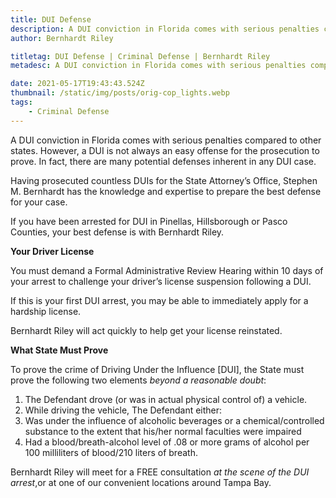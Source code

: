 ```yaml
---
title: DUI Defense
description: A DUI conviction in Florida comes with serious penalties compared to other states.
author: Bernhardt Riley

titletag: DUI Defense | Criminal Defense | Bernhardt Riley
metadesc: A DUI conviction in Florida comes with serious penalties compared to other states.

date: 2021-05-17T19:43:43.524Z
thumbnail: /static/img/posts/orig-cop_lights.webp
tags:
    - Criminal Defense
---
```


A DUI conviction in Florida comes with serious penalties compared to other states. However, a DUI is not always an easy offense for the prosecution to prove. In fact, there are many potential defenses
inherent in any DUI case.

Having prosecuted countless DUIs for the State Attorney’s Office, Stephen M. Bernhardt has the knowledge and expertise to prepare the best defense for your case.

If you have been arrested for DUI in Pinellas, Hillsborough or Pasco Counties, your best defense is with Bernhardt Riley.

**Your Driver License**

You must demand a Formal Administrative Review Hearing within 10 days of your arrest to challenge your driver’s license suspension following a DUI.

If this is your first DUI arrest, you may be able to immediately apply for a hardship license.

Bernhardt Riley will act quickly to help get your license reinstated.

**What State Must Prove**

To prove the crime of Driving Under the Influence \[DUI], the State must prove the following two elements *beyond a reasonable doubt*:

1. The Defendant drove (or was in actual physical control of) a vehicle.
2. While driving the vehicle, The Defendant either:
3. Was under the influence of alcoholic beverages or a chemical/controlled substance to the extent that his/her normal faculties were impaired
4. Had a blood/breath-alcohol level of .08 or more grams of alcohol per 100 milliliters of blood/210 liters of breath.

Bernhardt Riley will meet for a FREE consultation *at the scene of the DUI arrest*,or at one of our convenient locations around Tampa Bay.

